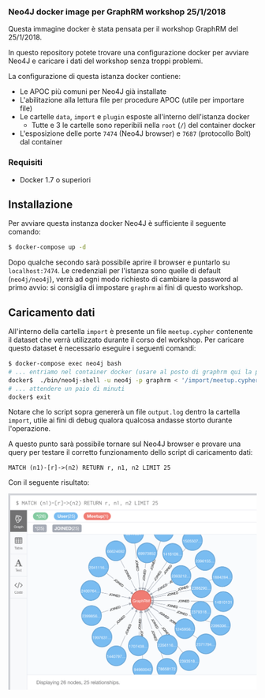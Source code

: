 ### Neo4J docker image per GraphRM workshop 25/1/2018

Questa immagine docker è stata pensata per il workshop GraphRM del 25/1/2018.

In questo repository potete trovare una configurazione docker per avviare Neo4J e caricare i dati del workshop senza troppi problemi.

La configurazione di questa istanza docker contiene:

* Le APOC più comuni per Neo4J già installate
* L'abilitazione alla lettura file per procedure APOC (utile per importare file)
* Le cartelle `data`, `import` e `plugin` esposte all'interno dell'istanza docker
    * Tutte e 3 le cartelle sono reperibili nella `root` (`/`) del container docker
* L'esposizione delle porte `7474` (Neo4J browser) e `7687` (protocollo Bolt) dal container

### Requisiti

* Docker 1.7 o superiori

## Installazione

Per avviare questa instanza docker Neo4J è sufficiente il seguente comando:

```sh
$ docker-compose up -d
```

Dopo qualche secondo sarà possibile aprire il browser e puntarlo su `localhost:7474`.
Le credenziali per l'istanza sono quelle di default (`neo4j/neo4j`), verrà ad ogni modo richiesto di cambiare la password al primo avvio: si consiglia di impostare `graphrm` ai fini di questo workshop.

## Caricamento dati

All'interno della cartella `import` è presente un file `meetup.cypher` contenente il dataset che verrà utilizzato durante il corso del workshop. Per caricare questo dataset è necessario eseguire i seguenti comandi:

```sh
$ docker-compose exec neo4j bash
# ... entriamo nel container docker (usare al posto di graphrm qui la password impostata sopra)
docker$  ./bin/neo4j-shell -u neo4j -p graphrm < '/import/meetup.cypher' > '/import/output.log'
# ... attendere un paio di minuti
docker$ exit
```

Notare che lo script sopra genererà un file `output.log` dentro la cartella `import`, utile ai fini di debug qualora qualcosa andasse storto durante l'operazione.

A questo punto sarà possibile tornare sul Neo4J browser e provare una query per testare il corretto funzionamento dello script di caricamento dati:

```cypher
MATCH (n1)-[r]->(n2) RETURN r, n1, n2 LIMIT 25
```

Con il seguente risultato:

![Grafo GraphRM](/doc/example-query.png?raw=true "Risultato query Cypher")